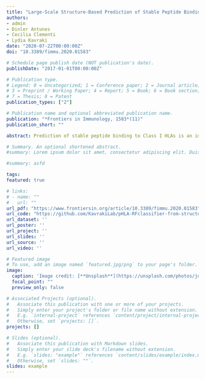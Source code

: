 ```yaml
---
title: "Large-Scale Structure-Based Prediction of Stable Peptide Binding to Class I HLAs Using Random Forests"
authors:
- admin
- Dinler Antunes
- Cecilia Clementi
- Lydia Kavraki
date: "2020-07-22T00:00:00Z"
doi: "10.3389/fimmu.2020.01583"

# Schedule page publish date (NOT publication's date).
publishDate: "2017-01-01T00:00:00Z"

# Publication type.
# Legend: 0 = Uncategorized; 1 = Conference paper; 2 = Journal article;
# 3 = Preprint / Working Paper; 4 = Report; 5 = Book; 6 = Book section;
# 7 = Thesis; 8 = Patent
publication_types: ["2"]

# Publication name and optional abbreviated publication name.
publication: "*Frontiers in Immunology, 1583*(11)"
publication_short: ""

abstract: Prediction of stable peptide binding to Class I HLAs is an important component for designing immunotherapies. While the best performing predictors are based on machine learning algorithms trained on peptide-HLA (pHLA) sequences, the use of structure for training predictors deserves further exploration. Given enough pHLA structures, a predictor based on the residue-residue interactions found in these structures has the potential to generalize for alleles with little or no experimental data. We have previously developed APE-Gen, a modeling approach able to produce pHLA structures in a scalable manner. In this work we use APE-Gen to model over 150,000 pHLA structures, the largest dataset of its kind, which were used to train a structure-based pan-allele model. We extract simple, homogenous features based on residue-residue distances between peptide and HLA, and build a random forest model for predicting stable pHLA binding. Our model achieves competitive AUROC values on leave-one-allele-out validation tests using significantly less data when compared to popular sequence-based methods. Additionally, our model offers an interpretation analysis that can reveal how the model composes the features to arrive at any given prediction. This interpretation analysis can be used to check if the model is in line with chemical intuition, and we showcase particular examples. Our work is a significant step toward using structure to achieve generalizable and more interpretable prediction for stable pHLA binding.

# Summary. An optional shortened abstract.
#summary: Lorem ipsum dolor sit amet, consectetur adipiscing elit. Duis posuere tellus ac convallis placerat. Proin tincidunt magna sed ex sollicitudin condimentum.

#summary: asfd

tags:
featured: true

# links:
# - name: ""
#   url: ""
url_pdf: "https://www.frontiersin.org/article/10.3389/fimmu.2020.01583"
url_code: "https://github.com/KavrakiLab/pHLA-RFclassifier-from-structure"
url_dataset: ''
url_poster: ''
url_project: ''
url_slides: ''
url_source: ''
url_video: ''

# Featured image
# To use, add an image named `featured.jpg/png` to your page's folder. 
image:
  caption: 'Image credit: [**Unsplash**](https://unsplash.com/photos/jdD8gXaTZsc)'
  focal_point: ""
  preview_only: false

# Associated Projects (optional).
#   Associate this publication with one or more of your projects.
#   Simply enter your project's folder or file name without extension.
#   E.g. `internal-project` references `content/project/internal-project/index.md`.
#   Otherwise, set `projects: []`.
projects: []

# Slides (optional).
#   Associate this publication with Markdown slides.
#   Simply enter your slide deck's filename without extension.
#   E.g. `slides: "example"` references `content/slides/example/index.md`.
#   Otherwise, set `slides: ""`.
slides: example
---
```


